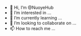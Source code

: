 - 👋 Hi, I’m @NuoyeHub
- 👀 I’m interested in ...
- 🌱 I’m currently learning ...
- 💞️ I’m looking to collaborate on ...
- 📫 How to reach me ...

<!---
NuoyeHub/NuoyeHub is a ✨ special ✨ repository because its `README.md` (this file) appears on your GitHub profile.
You can click the Preview link to take a look at your changes.
--->

